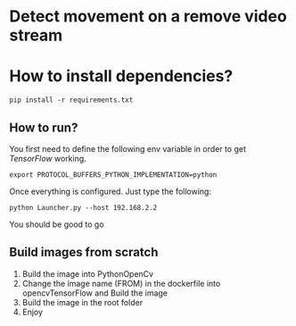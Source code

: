 Detect movement on a remove video stream
=============


# How to install dependencies?

```
pip install -r requirements.txt
```

## How to run?

You first need to define the following env variable in order to get _TensorFlow_
working.

```
export PROTOCOL_BUFFERS_PYTHON_IMPLEMENTATION=python
```
Once everything is configured. Just type the following:

```
python Launcher.py --host 192.168.2.2
```

You should be good to go

## Build images from scratch

1. Build the image into PythonOpenCv
2. Change the image name (FROM) in the dockerfile into opencvTensorFlow and  Build the image
3. Build the image in the root folder
4. Enjoy
